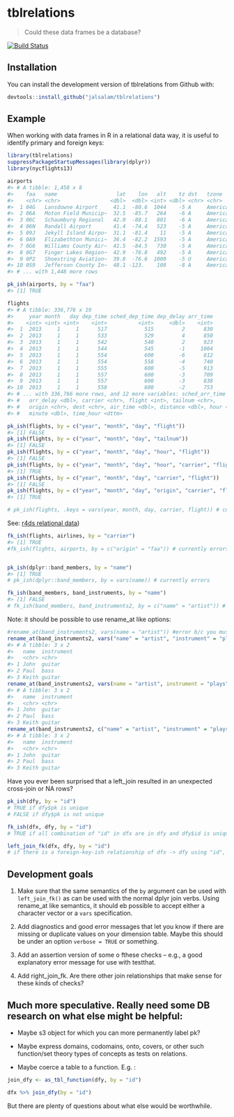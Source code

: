 
<!-- README.md is generated from README.Rmd. Please edit that file -->

# tblrelations

> Could these data frames be a database?

[![Build
Status](https://travis-ci.org/jalsalam/tblrelations.svg?branch=master)](https://travis-ci.org/jalsalam/tblrelations)

## Installation

You can install the development version of tblrelations from Github
with:

``` r
devtools::install_github("jalsalam/tblrelations")
```

## Example

When working with data frames in R in a relational data way, it is
useful to identify primary and foreign keys:

``` r
library(tblrelations)
suppressPackageStartupMessages(library(dplyr))
library(nycflights13)

airports
#> # A tibble: 1,458 x 8
#>    faa   name                   lat    lon   alt    tz dst   tzone        
#>    <chr> <chr>                <dbl>  <dbl> <int> <dbl> <chr> <chr>        
#>  1 04G   Lansdowne Airport     41.1  -80.6  1044    -5 A     America/New_~
#>  2 06A   Moton Field Municip~  32.5  -85.7   264    -6 A     America/Chic~
#>  3 06C   Schaumburg Regional   42.0  -88.1   801    -6 A     America/Chic~
#>  4 06N   Randall Airport       41.4  -74.4   523    -5 A     America/New_~
#>  5 09J   Jekyll Island Airpo~  31.1  -81.4    11    -5 A     America/New_~
#>  6 0A9   Elizabethton Munici~  36.4  -82.2  1593    -5 A     America/New_~
#>  7 0G6   Williams County Air~  41.5  -84.5   730    -5 A     America/New_~
#>  8 0G7   Finger Lakes Region~  42.9  -76.8   492    -5 A     America/New_~
#>  9 0P2   Shoestring Aviation~  39.8  -76.6  1000    -5 U     America/New_~
#> 10 0S9   Jefferson County In~  48.1 -123.    108    -8 A     America/Los_~
#> # ... with 1,448 more rows
```

``` r
pk_ish(airports, by = "faa")
#> [1] TRUE
```

``` r
flights
#> # A tibble: 336,776 x 19
#>     year month   day dep_time sched_dep_time dep_delay arr_time
#>    <int> <int> <int>    <int>          <int>     <dbl>    <int>
#>  1  2013     1     1      517            515         2      830
#>  2  2013     1     1      533            529         4      850
#>  3  2013     1     1      542            540         2      923
#>  4  2013     1     1      544            545        -1     1004
#>  5  2013     1     1      554            600        -6      812
#>  6  2013     1     1      554            558        -4      740
#>  7  2013     1     1      555            600        -5      913
#>  8  2013     1     1      557            600        -3      709
#>  9  2013     1     1      557            600        -3      838
#> 10  2013     1     1      558            600        -2      753
#> # ... with 336,766 more rows, and 12 more variables: sched_arr_time <int>,
#> #   arr_delay <dbl>, carrier <chr>, flight <int>, tailnum <chr>,
#> #   origin <chr>, dest <chr>, air_time <dbl>, distance <dbl>, hour <dbl>,
#> #   minute <dbl>, time_hour <dttm>
```

``` r
pk_ish(flights, by = c("year", "month", "day", "flight"))
#> [1] FALSE
pk_ish(flights, by = c("year", "month", "day", "tailnum"))
#> [1] FALSE
pk_ish(flights, by = c("year", "month", "day", "hour", "flight"))
#> [1] FALSE
pk_ish(flights, by = c("year", "month", "day", "hour", "carrier", "flight"))
#> [1] TRUE
pk_ish(flights, by = c("year", "month", "day", "carrier", "flight"))
#> [1] FALSE
pk_ish(flights, by = c("year", "month", "day", "origin", "carrier", "flight"))
#> [1] TRUE

# pk_ish(flights, .keys = vars(year, month, day, carrier, flight)) # currently errors
```

See: [r4ds relational data](http://r4ds.had.co.nz/relational-data.html))

``` r
fk_ish(flights, airlines, by = "carrier")
#> [1] TRUE
#fk_ish(flights, airports, by = c("origin" = "faa")) # currently errors
```

``` r

pk_ish(dplyr::band_members, by = "name")
#> [1] TRUE
# pk_ish(dplyr::band_members, by = vars(name)) # currently errors

fk_ish(band_members, band_instruments, by = "name")
#> [1] FALSE
# fk_ish(band_members, band_instruments2, by = c("name" = "artist")) # currently errors
```

Note: it should be possible to use rename\_at like
options:

``` r
#rename_at(band_instruments2, vars(name = "artist")) #error b/c you must rename with a function
rename_at(band_instruments2, vars("name" = "artist", "instrument" = "plays"), funs(names))
#> # A tibble: 3 x 2
#>   name  instrument
#>   <chr> <chr>     
#> 1 John  guitar    
#> 2 Paul  bass      
#> 3 Keith guitar
rename_at(band_instruments2, vars(name = "artist", instrument = "plays"), funs(names))
#> # A tibble: 3 x 2
#>   name  instrument
#>   <chr> <chr>     
#> 1 John  guitar    
#> 2 Paul  bass      
#> 3 Keith guitar
rename_at(band_instruments2, c("name" = "artist", "instrument" = "plays"), funs(names))
#> # A tibble: 3 x 2
#>   name  instrument
#>   <chr> <chr>     
#> 1 John  guitar    
#> 2 Paul  bass      
#> 3 Keith guitar
```

Have you ever been surprised that a left\_join resulted in an unexpected
cross-join or NA rows?

``` r
pk_ish(dfy, by = "id")
# TRUE if dfy$pk is unique
# FALSE if dfy$pk is not unique

fk_ish(dfx, dfy, by = "id")
# TRUE if all combination of "id" in dfx are in dfy and dfy$id is unique.

left_join_fk(dfx, dfy, by = "id")
# if there is a foreign-key-ish relationship of dfx -> dfy using "id", then it returns the joined table as normal, otherwise it errors.
```

## Development goals

1.  Make sure that the same semantics of the `by` argument can be used
    with `left_join_fk()` as can be used with the normal dplyr join
    verbs. Using rename\_at like semantics, it should eb possible to
    accept either a character vector or a `vars` specification.

2.  Add diagnostics and good error messages that let you know if there
    are missing or duplicate values on your dimension table. Maybe this
    should be under an option `verbose = TRUE` or something.

3.  Add an assertion version of some o fthese checks – e.g., a good
    explanatory error message for use with testthat.

4.  Add right\_join\_fk. Are there other join relationships that make
    sense for these kinds of
checks?

## Much more speculative. Really need some DB research on what else might be helpful:

  - Maybe s3 object for which you can more permanently label pk?

  - Maybe express domains, codomains, onto, covers, or other such
    function/set theory types of concepts as tests on relations.

  - Maybe coerce a table to a function. E.g. :

<!-- end list -->

``` r
join_dfy <- as_tbl_function(dfy, by = "id")

dfx %>% join_dfy(by = "id")
```

But there are plenty of questions about what else would be worthwhile.
